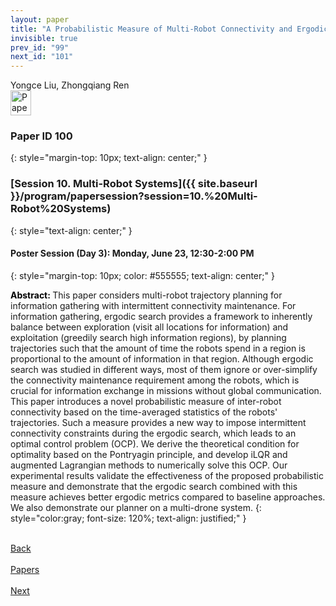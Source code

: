 ```yaml
---
layout: paper
title: "A Probabilistic Measure of Multi-Robot Connectivity and Ergodic Optimal Control"
invisible: true
prev_id: "99"
next_id: "101"
---
```

<div class="paper-authors">
  <div class="paper-author-box">
    <div class="paper-author-name">Yongce Liu, Zhongqiang Ren</div>
    <div class="paper-author-uni"></div>
  </div>
</div>

<div class="paper-pdf">
  <div>
    <a href="https://www.roboticsproceedings.org/rss21/p100.pdf" title="Download PDF" target="_blank">
      <img src="{{ site.baseurl }}/images/paper_link_cardinal_red.png" alt="Paper PDF" width="33" height="40" />
    </a>
  </div>
</div>

### Paper ID 100
{: style="margin-top: 10px; text-align: center;" }

### [Session 10. Multi-Robot Systems]({{ site.baseurl }}/program/papersession?session=10.%20Multi-Robot%20Systems)
{: style="text-align: center;" }

#### Poster Session (Day 3): Monday, June 23, 12:30-2:00 PM
{: style="margin-top: 10px; color: #555555; text-align: center;" }

<b style="color: black;">Abstract: </b>This paper considers multi-robot trajectory planning for information gathering with intermittent connectivity maintenance. For information gathering, ergodic search provides a framework to inherently balance between exploration (visit all locations for information) and exploitation (greedily search high information regions), by planning trajectories such that the amount of time the robots spend in a region is proportional to the amount of information in that region. Although ergodic search was studied in different ways, most of them ignore or over-simplify the connectivity maintenance requirement among the robots, which is crucial for information exchange in missions without global communication. This paper introduces a novel probabilistic measure of inter-robot connectivity based on the time-averaged statistics of the robots' trajectories. Such a measure provides a new way to impose intermittent connectivity constraints during the ergodic search, which leads to an optimal control problem (OCP). We derive the theoretical condition for optimality based on the Pontryagin principle, and develop iLQR and augmented Lagrangian methods to numerically solve this OCP. Our experimental results validate the effectiveness of the proposed probabilistic measure and demonstrate that the ergodic search combined with this measure achieves better ergodic metrics compared to baseline approaches. We also demonstrate our planner on a multi-drone system.
{: style="color:gray; font-size: 120%; text-align: justified;" }

<div class="paper-menu">
  <div class="paper-menu-inner">
    <a href="{{ site.baseurl }}/program/papers/99/" title="Previous Paper">
            <div class="paper-menu-icon">
                <i class="fas fa-arrow-left"></i><br>
                <span class="paper-menu-label">Back</span>
            </div>
        </a>
    <a href="{{ site.baseurl }}/program/papers" title="All Papers">
      <div class="paper-menu-icon">
        <i class="fas fa-list"></i><br>
        <span class="paper-menu-label">Papers</span>
      </div>
    </a>
    <a href="{{ site.baseurl }}/program/papers/101/" title="Next Paper">
            <div class="paper-menu-icon">
                <i class="fas fa-arrow-right"></i><br>
                <span class="paper-menu-label">Next</span>
            </div>
        </a>
  </div>
</div>
